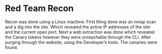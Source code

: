 # Red Team Recon

Recon was done using a Linux machine. First thing done was an nmap scan and a dig into the site. Which revealed the active IP addresses of the site and the current open port. Next a web extraction was done which revealed the Canary tokens however they were unreachable through the CLI. After purging through the website, using the Developer’s tools. The canaries were found.
